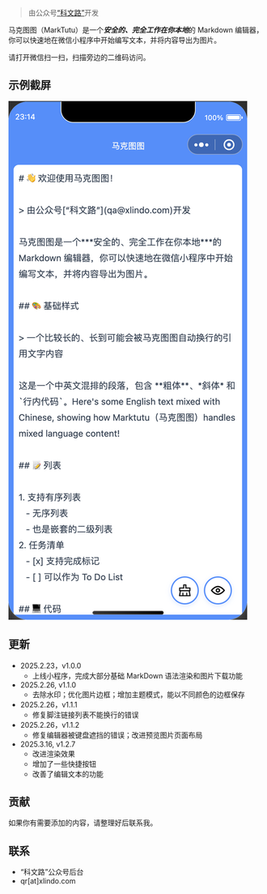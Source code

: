 > 由公众号[“科文路”](qa@xlindo.com)开发

马克图图（MarkTutu）是一个***安全的、完全工作在你本地***的 Markdown 编辑器，你可以快速地在微信小程序中开始编写文本，并将内容导出为图片。

请打开微信扫一扫，扫描旁边的二维码访问。

## 示例截屏

![screenshot](assets/img/screenshot.jpg)

## 更新

- 2025.2.23，v1.0.0 
    - 上线小程序，完成大部分基础 MarkDown 语法渲染和图片下载功能
- 2025.2.26, v1.1.0
    - 去除水印；优化图片边框；增加主题模式，能以不同颜色的边框保存
- 2025.2.26，v1.1.1
    - 修复脚注链接列表不能换行的错误
- 2025.2.26，v1.1.2
    - 修复编辑器被键盘遮挡的错误；改进预览图片页面布局
- 2025.3.16, v1.2.7
    - 改进渲染效果
    - 增加了一些快捷按钮
    - 改善了编辑文本的功能


## 贡献

如果你有需要添加的内容，请整理好后联系我。

## 联系

- “科文路”公众号后台
- qr[at]xlindo.com
